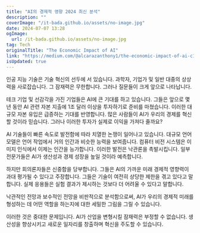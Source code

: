 ```yaml
---
title: "AI의 경제적 영향 2024 최신 분석"
description: ""
coverImage: "/it-bada.github.io/assets/no-image.jpg"
date: 2024-07-07 13:28
ogImage:
  url: /it-bada.github.io/assets/no-image.jpg
tag: Tech
originalTitle: "The Economic Impact of AI"
link: "https://medium.com/@alcarazanthony1/the-economic-impact-of-ai-c1c6a1197adc"
isUpdated: true
---
```


인공 지능 기술은 기술 혁신의 선두에 서 있습니다. 과학자, 기업가 및 일반 대중의 상상력을 사로잡습니다. 그 잠재력은 무한합니다. 그러나 질문들이 크게 앞으로 나타납니다.

테크 기업 및 선감각을 가진 기업들은 AI에 큰 기대를 하고 있습니다. 그들은 앞으로 몇 년 동안 AI 관련 자본 지출에 1조 달러 이상을 투자하기로 준비를 마쳤습니다. 이러한 대규모 자본 유입은 급증하는 기대를 반영합니다. 많은 사람들이 AI가 우리의 경제를 혁신할 것이라 믿습니다. 그러나 이러한 투자가 실제로 이익을 가져다 줄까요?

AI 기술들이 빠른 속도로 발전함에 따라 치열한 논쟁이 일어나고 있습니다. 대규모 언어 모델은 언어 작업에서 거의 인간과 비슷한 능력을 보여줍니다. 컴퓨터 비전 시스템은 이미지 인식에서 이제는 인간을 능가합니다. 이러한 발전은 낙관론을 촉발시킵니다. 일부 전문가들은 AI가 생산성과 경제 성장을 높일 것이라 예측합니다.

하지만 회의론자들은 신중함을 당부합니다. 그들은 AI의 가까운 미래 경제적 영향력이 과대 평가될 수 있다고 주장합니다. 그들은 기술이 여전히 상당한 제한을 겪고 있다고 말합니다. 실제 응용들은 실험 결과가 제시하는 것보다 더 어려울 수 있다고 말합니다.

<!-- cozy-coder - 수평 -->

<ins class="adsbygoogle"
     style="display:block"
     data-ad-client="ca-pub-4877378276818686"
     data-ad-slot="1107185301"
     data-ad-format="auto"
     data-full-width-responsive="true"></ins>

<script>
     (adsbygoogle = window.adsbygoogle || []).push({});
</script>

낙관적인 전망과 보수적인 전망을 비판적으로 분석함으로써, AI가 우리의 경제적 미래를 형성하는 데 어떤 역할을 하는지에 대한 세밀한 그림을 그릴 수 있습니다.

이러한 것은 중대한 문제입니다. AI가 산업을 변형시킬 잠재력은 부정할 수 없습니다. 생산성을 향상시키고 새로운 일자리를 창출하며 혁신을 주도할 수 있습니다.
